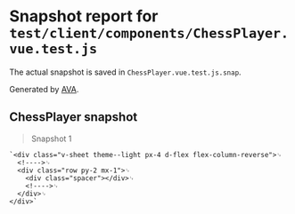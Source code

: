 # Snapshot report for `test/client/components/ChessPlayer.vue.test.js`

The actual snapshot is saved in `ChessPlayer.vue.test.js.snap`.

Generated by [AVA](https://avajs.dev).

## ChessPlayer snapshot

> Snapshot 1

    `<div class="v-sheet theme--light px-4 d-flex flex-column-reverse">␊
      <!---->␊
      <div class="row py-2 mx-1">␊
        <div class="spacer"></div>␊
        <!---->␊
      </div>␊
    </div>`
